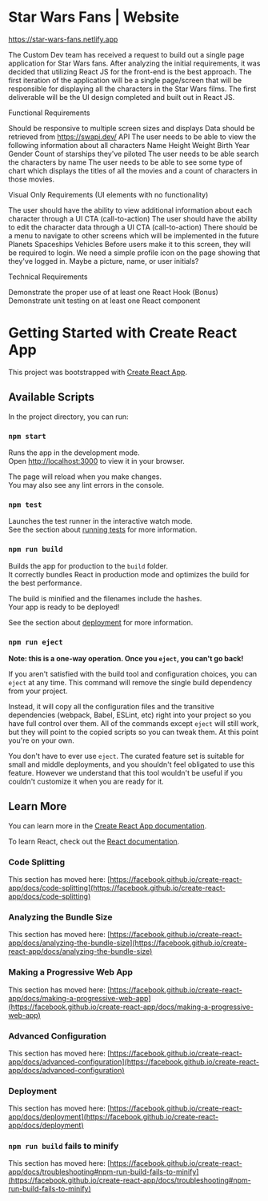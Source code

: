 # Star Wars Fans | Website
https://star-wars-fans.netlify.app

The Custom Dev team has received a request to build out a single page application for Star Wars fans. After analyzing the initial requirements, it was decided that utilizing React JS for the front-end is the best approach. The first iteration of the application will be a single page/screen that will be responsible for displaying all the characters in the Star Wars films. The first deliverable will be the UI design completed and built out in React JS.

Functional Requirements

Should be responsive to multiple screen sizes and displays
Data should be retrieved from https://swapi.dev/ API
The user needs to be able to view the following information about all characters
Name
Height
Weight
Birth Year
Gender
Count of starships they've piloted
The user needs to be able search the characters by name
The user needs to be able to see some type of chart which displays the titles of all the movies and a count of characters in those movies.
 

 

Visual Only Requirements (UI elements with no functionality)

The user should have the ability to view additional information about each character through a UI CTA (call-to-action)
The user should have the ability to edit the character data through a UI CTA (call-to-action)
There should be a menu to navigate to other screens which will be implemented in the future
Planets
Spaceships
Vehicles
Before users make it to this screen, they will be required to login. We need a simple profile icon on the page showing that they've logged in. Maybe a picture, name, or user initials?
 

 

Technical Requirements

Demonstrate the proper use of at least one React Hook
(Bonus) Demonstrate unit testing on at least one React component



# Getting Started with Create React App

This project was bootstrapped with [Create React App](https://github.com/facebook/create-react-app).

## Available Scripts

In the project directory, you can run:

### `npm start`

Runs the app in the development mode.\
Open [http://localhost:3000](http://localhost:3000) to view it in your browser.

The page will reload when you make changes.\
You may also see any lint errors in the console.

### `npm test`

Launches the test runner in the interactive watch mode.\
See the section about [running tests](https://facebook.github.io/create-react-app/docs/running-tests) for more information.

### `npm run build`

Builds the app for production to the `build` folder.\
It correctly bundles React in production mode and optimizes the build for the best performance.

The build is minified and the filenames include the hashes.\
Your app is ready to be deployed!

See the section about [deployment](https://facebook.github.io/create-react-app/docs/deployment) for more information.

### `npm run eject`

**Note: this is a one-way operation. Once you `eject`, you can't go back!**

If you aren't satisfied with the build tool and configuration choices, you can `eject` at any time. This command will remove the single build dependency from your project.

Instead, it will copy all the configuration files and the transitive dependencies (webpack, Babel, ESLint, etc) right into your project so you have full control over them. All of the commands except `eject` will still work, but they will point to the copied scripts so you can tweak them. At this point you're on your own.

You don't have to ever use `eject`. The curated feature set is suitable for small and middle deployments, and you shouldn't feel obligated to use this feature. However we understand that this tool wouldn't be useful if you couldn't customize it when you are ready for it.

## Learn More

You can learn more in the [Create React App documentation](https://facebook.github.io/create-react-app/docs/getting-started).

To learn React, check out the [React documentation](https://reactjs.org/).

### Code Splitting

This section has moved here: [https://facebook.github.io/create-react-app/docs/code-splitting](https://facebook.github.io/create-react-app/docs/code-splitting)

### Analyzing the Bundle Size

This section has moved here: [https://facebook.github.io/create-react-app/docs/analyzing-the-bundle-size](https://facebook.github.io/create-react-app/docs/analyzing-the-bundle-size)

### Making a Progressive Web App

This section has moved here: [https://facebook.github.io/create-react-app/docs/making-a-progressive-web-app](https://facebook.github.io/create-react-app/docs/making-a-progressive-web-app)

### Advanced Configuration

This section has moved here: [https://facebook.github.io/create-react-app/docs/advanced-configuration](https://facebook.github.io/create-react-app/docs/advanced-configuration)

### Deployment

This section has moved here: [https://facebook.github.io/create-react-app/docs/deployment](https://facebook.github.io/create-react-app/docs/deployment)

### `npm run build` fails to minify

This section has moved here: [https://facebook.github.io/create-react-app/docs/troubleshooting#npm-run-build-fails-to-minify](https://facebook.github.io/create-react-app/docs/troubleshooting#npm-run-build-fails-to-minify)
